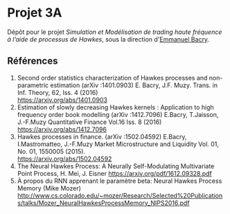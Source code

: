 # Projet 3A

Dépôt pour le projet _Simulation et Modélisation de trading haute fréquence à l’aide de processus de Hawkes_, sous la direction d'[Emmanuel Bacry](mailto:emmanuel.bacry@polytechnique.fr).

## Références 

1. Second order statistics characterization of Hawkes processes and non-parametric estimation (arXiv :1401.0903) E. Bacry, J.F. Muzy. Trans. in Inf. Theory, 62, Iss.
4 (2016)  
https://arxiv.org/abs/1401.0903
2. Estimation of slowly decreasing Hawkes kernels : Application to high frequency
order book modelling (arXiv :1412.7096) E.Bacry, T.Jaisson, J.-F.Muzy Quantitative Finance Vol.16 Iss. 8 (2016)  
https://arxiv.org/abs/1412.7096
3. Hawkes processes in finance. (arXiv :1502.04592) E.Bacry, I.Mastromatteo, J.-F.Muzy Market Microstructure and Liquidity Vol. 01, No. 01, 1550005 (2015).  
https://arxiv.org/abs/1502.04592
4. The Neural Hawkes Process: A Neurally
Self-Modulating Multivariate Point Process, H. Mei, J. Eisner
https://arxiv.org/pdf/1612.09328.pdf
5. À propos du RNN apprenant le paramètre beta: Neural Hawkes Process Memory (Mike Mozer) http://www.cs.colorado.edu/~mozer/Research/Selected%20Publications/talks/Mozer_NeuralHawkesProcessMemory_NIPS2016.pdf